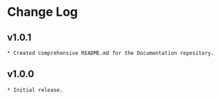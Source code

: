 # Change Log

## v1.0.1
    * Created comprehensive README.md for the Documentation repository.

## v1.0.0
    * Initial release.
